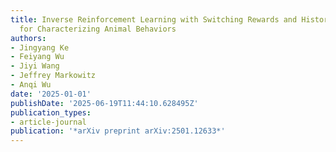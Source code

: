 ```yaml
---
title: Inverse Reinforcement Learning with Switching Rewards and History Dependency
  for Characterizing Animal Behaviors
authors:
- Jingyang Ke
- Feiyang Wu
- Jiyi Wang
- Jeffrey Markowitz
- Anqi Wu
date: '2025-01-01'
publishDate: '2025-06-19T11:44:10.628495Z'
publication_types:
- article-journal
publication: '*arXiv preprint arXiv:2501.12633*'
---
```

